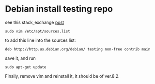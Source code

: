 
# Debian install testing repo

see this stack_exchange [post](https://serverfault.com/questions/550855/how-to-add-debian-testing-repository-to-apt-get)

```
sudo vim /etc/apt/sources.list
```
to add this line into the sources list:
```
deb http://http.us.debian.org/debian/ testing non-free contrib main
```
save it, and run
```
sudo apt-get update
```
Finally, remove vim and reinstall it, it should be of ver.8.2.
